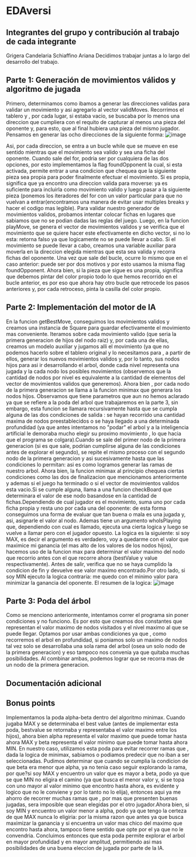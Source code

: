 # EDAversi

## Integrantes del grupo y contribución al trabajo de cada integrante
Grigera Candelaria
Schiaffino Ariana
Decidimos trabajar juntas a lo largo del desarrollo del trabajo.

## Parte 1: Generación de movimientos válidos y algoritmo de jugada
Primero, determinamos como ibamos a generar las direcciones validas para validar un movimiento y asi agregarlo al vector validMoves. Recorrimos el tablero y , por cada lugar, si estaba vacio, se buscaba por lo menos una direccion que cumpliera con el requito de capturar al menos una pieza del oponente y, para esto, que al final hubiera una pieza del mismo jugador. Pensamos en generar las ocho direcciones de la siguiente forma:
![image](https://github.com/user-attachments/assets/1d0af242-1b7c-40e4-92f9-14917d12a900)

Asi, por cada direccion, se entra a un bucle while que se mueve en ese sentido mientras que el movimiento sea valido y sea una ficha del oponente. Cuando sale del for, podria ser por cualquiera de las dos opciones, por esto implementamos la flag foundOpponent la cual, si esta activada, permite entrar a una condicion que chequea que la siguiente pieza sea propia para poder finalmente efectuar el movimiento. Si es propia, significa que ya encontro una direccion valida para moverse: ya es suficiente para incluirla como movimiento valido y luego pasar a la siguiente pieza (ponemos los iteradores del for con un valor particular para que no vuelvan a entrar(encontramos una manera de evitar usar multiples breaks y hacer el codigo mas legible).
Para validar nuestro generador de movimientos validos, probamos intentar colocar fichas en lugares que sabiamos que no se podian dadas las reglas del juego.
Luego, en la funcion playMove, se genera el vector de movimientos validos y se verifica que el movimiento que se quiere hacer este efectivamente en dicho vector, si no lo esta: retorna falso ya que logicamente no se puede llevar a cabo.
Si el movimiento se puede llevar a cabo, creamos una variable auxiliar para moverla en la direccion elegida mientras que esta sea valida y recorra fichas del oponente. Una vez que sale del bucle, ocurre lo mismo que en el caso anterior: puede ser por dos motivos y por esto usamos la misma flag foundOpponent. Ahora bien, si la pieza que sigue es una propia, significa que debemos pintar del color propio todo lo que hemos recorrido en el bucle anterior, es por eso que ahora hay otro bucle que retrocede los pasos anteriores y, por cada retroceso, pinta la casilla del color propio.

## Parte 2: Implementación del motor de IA

En la funcion getBestMove, conseguimos los movimientos validos y creamos  una instancia de Square para guardar efectivamente el movimiento mas conveniente. Iteramos sobre cada movimiento valido (que seria la primera generacion de hijos del nodo raiz) y, por cada una de ellas, creamos un modelo auxiliar y jugamos alli el movimiento (ya que no podemos hacerlo sobre el tablero original y lo necesitamos para , a partir de ellos, generar los nuevos movimientos validos y, por lo tanto, sus nodos hijos para asi ir desarrollando el arbol, donde cada nivel representa una jugada y la cada nodo los posibles movimientos (observemos que la cantidad de nodos por nivel es equivalente a la cantidad de elementos del vector de movimientos validos que generemos).
Ahora bien , por cada nodo de la primera generacion se llama a la funcion minimax que generara los nodos hijos. Observamos que tiene parametros que aun no hemos aclarado ya que se refiere a la poda del arbol que trabajaremos en la parte 3, sin embargo, esta funcion se llamara recursivamente hasta que se cumpla alguna de las dos condiciones de salida : se hayan recorrido una cantidad maxima de nodos preestablecidos o se haya llegado a una determinada profundidad (ya que antes intentamos no "podar" el arbol y a la inteligencia artificial le demoraba mucho elegir su proximo movimiento , lo que hacia que el programa se colgara).Cuando se sale del primer nodo de la primera generacion (si es que sale, podrian cumplirse alguna de las condiciones antes de explorar el segundo), se repite el mismo proceso con el segundo nodo de la primera generacion y asi sucesivamente hasta que las condiciones lo permitan: asi es como logramos generar las ramas de nuestro arbol.
Ahora bien, la funcion minimax al principio chequea ciertas condiciones como las dos de finalizacion que mencionamos anteriormente y ademas si el juego ha terminado o si el vector de movimientos validos esta vacio.Si se cumple alguna, llama a una funcion checkBoard que determinara el valor de ese nodo basandose en la cantidad de fichas.Dependiendo de cual jugador es el movimiento, suma uno por cada ficha propia y resta uno por cada una del oponente: de esta forma conseguimos una forma de evaluar que tan buena o mala es una jugada y, asi, asignarle el valor al nodo.
Ademas tiene un argumento whoIsPlaying que, dependiendo con cual es llamado, ejecuta una cierta logica y luego se vuelve a llamar pero con el jugador opuesto. La logica es la siguiente: si soy MAX, es decir el argumento es verdadero, voy a quedarme con el valor que maximice mi ganancia (el mas alto de los valores de los nodos hijos), hacemos uso de la funcion max para determinar el valor maximo del nodo que recorrio antes con el que recorre ahora (bestValue y value respectivamente). Antes de salir, verifica que no se haya cumplido la condicion de fin y devuelve ese valor maximo encontrado.Por otro lado, si soy MIN ejecuto la logica contraria: me quedo con el minimo valor para minimizar la ganancia del oponente.
El resumen de la logica:
![image](https://github.com/user-attachments/assets/3d45b81c-f53f-4bf1-a5d3-d6312cc0dcd2)

## Parte 3: Poda del árbol
Como se menciono anteriormente, intentamos correr el programa sin poner condiciones y no funciono. Es por esto que creamos dos constantes que representan el valor maximo de nodos visitados y el nivel maximo al que se puede llegar. Optamos por usar ambas condiciones ya que , como recorremos el arbol en profundidad, si poniamos solo un maximo de nodos tal vez solo se desarrollaba una sola rama del arbol (osea un solo nodo de la primera generacion) y eso tampoco nos convenia ya que quitaba muchas posibilidades. Al combinar ambas, podemos lograr que se recorra mas de un nodo de la primera generacion.
## Documentación adicional


## Bonus points
Implementamos la poda alpha-beta dentro del algoritmo minimax. Cuando jugaba MAX y se determinaba el best value (antes de implementar esta poda, bestvalue se retornaba y representaba el valor maximo entre los hijos), ahora bien alpha representa el valor maximo que puede tomar hasta ahora MAX y beta representa el valor minimo que puede tomar hasta ahora MIN. En nuestro caso, utilizamos esta poda para evitar recorrer ramas que , dada la logica de minimax, sabiamos o podiamos predecir que no iban a ser seleccionadas. Pudimos determinar que cuando se cumplia la condicion de que beta era menor que alpha, ya no tenia caso seguir explorando la rama, por que?si soy MAX y encuentro un valor que es mayor a beta, podo ya que se que MIN no eligira el camino (ya que busca el menor valor y, si se topa con uno mayor al valor minimo que encontro hasta ahora, es evidente y logico que no le conviene y por lo tanto no lo elija), entonces aqui ya me ahorro de recorrer muchas ramas que , por mas que presenten buenas jugadas, sera imposible que sean elegidas por el otro jugador.Ahora bien, si soy MIN y encuentro un valor menor a alpha, podo ya que tengo la certeza de que MAX nunca lo eligiria: por la misma razon que antes ya que busca maximizar la ganancia y si encuentra un valor mas chico del maximo que encontro hasta ahora, tampoco tiene sentido que opte por el ya que no le convendria.
Concluimos entonces que esta poda permite explorar el arbol en mayor profundidad y en mayor amplitud, permitiendo asi mas posibilidades de una buena eleccion de jugada por parte de la IA.

